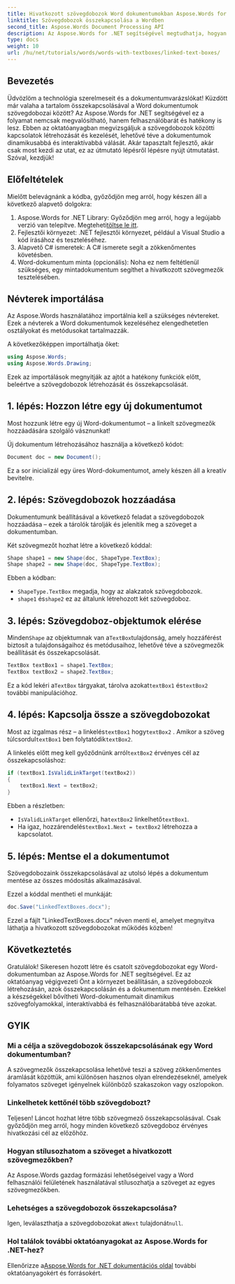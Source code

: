 ```yaml
---
title: Hivatkozott szövegdobozok Word dokumentumokban Aspose.Words for .NET használatával
linktitle: Szövegdobozok összekapcsolása a Wordben
second_title: Aspose.Words Document Processing API
description: Az Aspose.Words for .NET segítségével megtudhatja, hogyan hozhat létre szövegdobozokat és hogyan lehet zökkenőmentesen összekapcsolni a Word dokumentumokban. Kövesse részletes útmutatónkat a könnyed tartalomáramlás és a professzionális eredmények érdekében.
type: docs
weight: 10
url: /hu/net/tutorials/words/words-with-textboxes/linked-text-boxes/
---
```

## Bevezetés

Üdvözlöm a technológia szerelmeseit és a dokumentumvarázslókat! Küzdött már valaha a tartalom összekapcsolásával a Word dokumentumok szövegdobozai között? Az Aspose.Words for .NET segítségével ez a folyamat nemcsak megvalósítható, hanem felhasználóbarát és hatékony is lesz. Ebben az oktatóanyagban megvizsgáljuk a szövegdobozok közötti kapcsolatok létrehozását és kezelését, lehetővé téve a dokumentumok dinamikusabbá és interaktívabbá válását. Akár tapasztalt fejlesztő, akár csak most kezdi az utat, ez az útmutató lépésről lépésre nyújt útmutatást. Szóval, kezdjük!

## Előfeltételek

Mielőtt belevágnánk a kódba, győződjön meg arról, hogy készen áll a következő alapvető dolgokra:

1.  Aspose.Words for .NET Library: Győződjön meg arról, hogy a legújabb verzió van telepítve. Megteheti[töltse le itt](https://releases.aspose.com/words/net/).
2. Fejlesztői környezet: .NET fejlesztői környezet, például a Visual Studio a kód írásához és teszteléséhez.
3. Alapvető C# ismeretek: A C# ismerete segít a zökkenőmentes követésben.
4. Word-dokumentum minta (opcionális): Noha ez nem feltétlenül szükséges, egy mintadokumentum segíthet a hivatkozott szövegmezők tesztelésében.

## Névterek importálása

Az Aspose.Words használatához importálnia kell a szükséges névtereket. Ezek a névterek a Word dokumentumok kezeléséhez elengedhetetlen osztályokat és metódusokat tartalmazzák.

A következőképpen importálhatja őket:

```csharp
using Aspose.Words;
using Aspose.Words.Drawing;
```

Ezek az importálások megnyitják az ajtót a hatékony funkciók előtt, beleértve a szövegdobozok létrehozását és összekapcsolását.

## 1. lépés: Hozzon létre egy új dokumentumot

Most hozzunk létre egy új Word-dokumentumot – a linkelt szövegmezők hozzáadására szolgáló vásznunkat!

Új dokumentum létrehozásához használja a következő kódot:

```csharp
Document doc = new Document();
```

Ez a sor inicializál egy üres Word-dokumentumot, amely készen áll a kreatív bevitelre.

## 2. lépés: Szövegdobozok hozzáadása

Dokumentumunk beállításával a következő feladat a szövegdobozok hozzáadása – ezek a tárolók tárolják és jelenítik meg a szöveget a dokumentumban.

Két szövegmezőt hozhat létre a következő kóddal:

```csharp
Shape shape1 = new Shape(doc, ShapeType.TextBox);
Shape shape2 = new Shape(doc, ShapeType.TextBox);
```

Ebben a kódban:
- `ShapeType.TextBox` megadja, hogy az alakzatok szövegdobozok.
- `shape1` és`shape2` ez az általunk létrehozott két szövegdoboz.

## 3. lépés: Szövegdoboz-objektumok elérése

 Minden`Shape` az objektumnak van a`TextBox`tulajdonság, amely hozzáférést biztosít a tulajdonságaihoz és metódusaihoz, lehetővé téve a szövegmezők beállítását és összekapcsolását.

```csharp
TextBox textBox1 = shape1.TextBox;
TextBox textBox2 = shape2.TextBox;
```

 Ez a kód lekéri a`TextBox` tárgyakat, tárolva azokat`textBox1` és`textBox2` további manipulációhoz.

## 4. lépés: Kapcsolja össze a szövegdobozokat

 Most az izgalmas rész – a linkelés`textBox1` hogy`textBox2` . Amikor a szöveg túlcsordul`textBox1` ben folytatódik`textBox2`.

 A linkelés előtt meg kell győződnünk arról`textBox2` érvényes cél az összekapcsoláshoz:

```csharp
if (textBox1.IsValidLinkTarget(textBox2))
{
    textBox1.Next = textBox2;
}
```

Ebben a részletben:
- `IsValidLinkTarget` ellenőrzi, ha`textBox2` linkelhető`textBox1`.
-  Ha igaz, hozzárendelés`textBox1.Next = textBox2` létrehozza a kapcsolatot.

## 5. lépés: Mentse el a dokumentumot

Szövegdobozaink összekapcsolásával az utolsó lépés a dokumentum mentése az összes módosítás alkalmazásával.

Ezzel a kóddal mentheti el munkáját:

```csharp
doc.Save("LinkedTextBoxes.docx");
```

Ezzel a fájlt "LinkedTextBoxes.docx" néven menti el, amelyet megnyitva láthatja a hivatkozott szövegdobozokat működés közben!

## Következtetés

Gratulálok! Sikeresen hozott létre és csatolt szövegdobozokat egy Word-dokumentumban az Aspose.Words for .NET segítségével. Ez az oktatóanyag végigvezeti Önt a környezet beállításán, a szövegdobozok létrehozásán, azok összekapcsolásán és a dokumentum mentésén. Ezekkel a készségekkel bővítheti Word-dokumentumait dinamikus szövegfolyamokkal, interaktívabbá és felhasználóbarátabbá téve azokat.

## GYIK

### Mi a célja a szövegdobozok összekapcsolásának egy Word dokumentumban?  
A szövegmezők összekapcsolása lehetővé teszi a szöveg zökkenőmentes áramlását közöttük, ami különösen hasznos olyan elrendezéseknél, amelyek folyamatos szöveget igényelnek különböző szakaszokon vagy oszlopokon.

### Linkelhetek kettőnél több szövegdobozt?  
Teljesen! Láncot hozhat létre több szövegmező összekapcsolásával. Csak győződjön meg arról, hogy minden következő szövegdoboz érvényes hivatkozási cél az előzőhöz.

### Hogyan stílusozhatom a szöveget a hivatkozott szövegmezőkben?  
Az Aspose.Words gazdag formázási lehetőségeivel vagy a Word felhasználói felületének használatával stílusozhatja a szöveget az egyes szövegmezőkben.

### Lehetséges a szövegdobozok összekapcsolása?  
 Igen, leválaszthatja a szövegdobozokat a`Next` tulajdonát`null`.

### Hol találok további oktatóanyagokat az Aspose.Words for .NET-hez?  
 Ellenőrizze a[Aspose.Words for .NET dokumentációs oldal](https://reference.aspose.com/words/net/) további oktatóanyagokért és forrásokért.